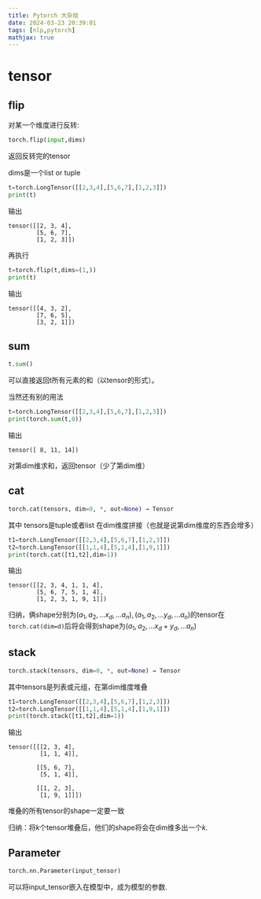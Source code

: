 ```yaml
---
title: Pytorch 大杂烩
date: 2024-03-23 20:39:01
tags: [nlp,pytorch]
mathjax: true
---
```


# tensor

## flip
对某一个维度进行反转:
```python
torch.flip(input,dims)
```
返回反转完的tensor

dims是一个list or tuple

```python
t=torch.LongTensor([[2,3,4],[5,6,7],[1,2,3]])
print(t)
```
输出
```
tensor([[2, 3, 4],
        [5, 6, 7],
        [1, 2, 3]])
```
再执行
```python
t=torch.flip(t,dims=(1,))
print(t)
```
输出
```
tensor([[4, 3, 2],
        [7, 6, 5],
        [3, 2, 1]])
```
## sum
```python
t.sum()
```
可以直接返回t所有元素的和（以tensor的形式）。

当然还有别的用法
```python
t=torch.LongTensor([[2,3,4],[5,6,7],[1,2,3]])
print(torch.sum(t,0))
```
输出
```
tensor([ 8, 11, 14])
```
对第dim维求和，返回tensor（少了第dim维）

## cat
```python
torch.cat(tensors, dim=0, *, out=None) → Tensor
```
其中 tensors是tuple或者list 在dim维度拼接（也就是说第dim维度的东西会增多）

```python
t1=torch.LongTensor([[2,3,4],[5,6,7],[1,2,3]])
t2=torch.LongTensor([[1,1,4],[5,1,4],[1,9,1]])
print(torch.cat([t1,t2],dim=1))
```
输出
```
tensor([[2, 3, 4, 1, 1, 4],
        [5, 6, 7, 5, 1, 4],
        [1, 2, 3, 1, 9, 1]])
```
归纳，俩shape分别为$(a_1,a_2,...x_d,...a_n),(a_1,a_2,...y_d,...a_n)$的tensor在```torch.cat(dim=d)```后将会得到shape为$(a_1,a_2,...x_d+y_d,...a_n)$

## stack
```python
torch.stack(tensors, dim=0, *, out=None) → Tensor
```
其中tensors是列表或元组，在第dim维度堆叠
```python
t1=torch.LongTensor([[2,3,4],[5,6,7],[1,2,3]])
t2=torch.LongTensor([[1,1,4],[5,1,4],[1,9,1]])
print(torch.stack([t1,t2],dim=1))
```
输出
```
tensor([[[2, 3, 4],
         [1, 1, 4]],

        [[5, 6, 7],
         [5, 1, 4]],

        [[1, 2, 3],
         [1, 9, 1]]])
```

堆叠的所有tensor的shape一定要一致

归纳：将$k$个tensor堆叠后，他们的shape将会在dim维多出一个$k$.

## Parameter
```python
torch.nn.Parameter(input_tensor)
```
可以将input_tensor嵌入在模型中，成为模型的参数.